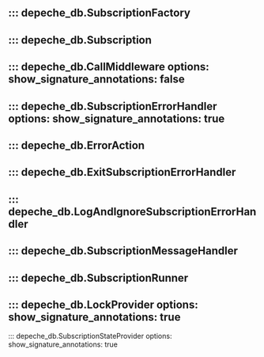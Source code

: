 ::: depeche_db.SubscriptionFactory
---
::: depeche_db.Subscription
---
::: depeche_db.CallMiddleware
    options:
      show_signature_annotations: false
---
::: depeche_db.SubscriptionErrorHandler
    options:
      show_signature_annotations: true
---
::: depeche_db.ErrorAction
---
::: depeche_db.ExitSubscriptionErrorHandler
---
::: depeche_db.LogAndIgnoreSubscriptionErrorHandler
---
::: depeche_db.SubscriptionMessageHandler
---
::: depeche_db.SubscriptionRunner
---
::: depeche_db.LockProvider
    options:
      show_signature_annotations: true
---
::: depeche_db.SubscriptionStateProvider
    options:
      show_signature_annotations: true
